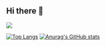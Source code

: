 ## Hi there 👋
<img src="https://capsule-render.vercel.app/api?type=waving&color=FFA500&height=100&section=header" />

[![Top Langs](https://github-readme-stats.vercel.app/api/top-langs/?username=mkae21)](https://github.com/anuraghazra/github-readme-stats)
[![Anurag's GitHub stats](https://github-readme-stats.vercel.app/api?username=깃허브아이디)](https://github.com/anuraghazra/github-readme-stats)
